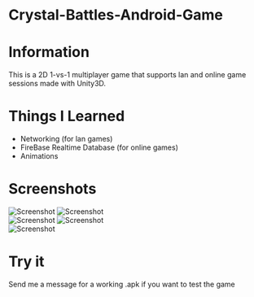 #  Crystal-Battles-Android-Game  
#  Information 
This is a 2D 1-vs-1 multiplayer game that supports lan and online game sessions made with Unity3D.  
# Things I Learned 
* Networking (for lan games)  
* FireBase Realtime Database (for online games)
* Animations 
#  Screenshots  
![Screenshot](ss1.png)
![Screenshot](ss2.png)   
![Screenshot](ss4.png)
![Screenshot](ss4.png)   
![Screenshot](ss6.png)
#  Try it  
Send me a message for a working .apk if you want to test the game

